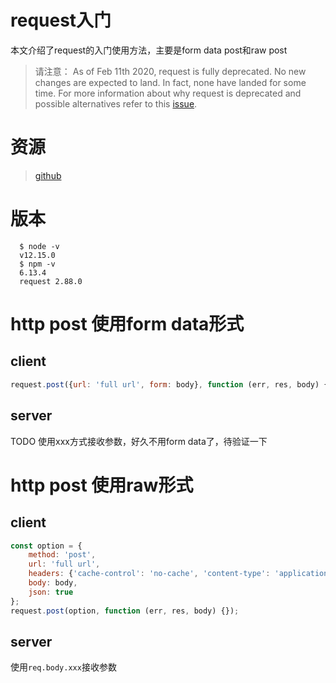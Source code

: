 # request入门
本文介绍了request的入门使用方法，主要是form data post和raw post

>请注意：
As of Feb 11th 2020, request is fully deprecated. No new changes are expected to land. In fact, none have landed for some time. For more information about why request is deprecated and possible alternatives refer to this [issue](https://github.com/request/request/issues/3142).

# 资源
>[github](https://github.com/request/request)

# 版本
```
  $ node -v
  v12.15.0
  $ npm -v
  6.13.4
  request 2.88.0
```

# http post 使用form data形式
## client
```javascript
request.post({url: 'full url', form: body}, function (err, res, body) {});
```

## server
TODO 使用xxx方式接收参数，好久不用form data了，待验证一下

# http post 使用raw形式
## client
```javascript
const option = {
    method: 'post',
    url: 'full url',
    headers: {'cache-control': 'no-cache', 'content-type': 'application/json'},
    body: body,
    json: true
};
request.post(option, function (err, res, body) {});
```

## server
使用`req.body.xxx`接收参数

